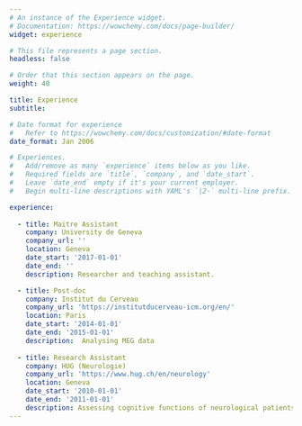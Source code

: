 ```yaml
---
# An instance of the Experience widget.
# Documentation: https://wowchemy.com/docs/page-builder/
widget: experience

# This file represents a page section.
headless: false

# Order that this section appears on the page.
weight: 40

title: Experience
subtitle:

# Date format for experience
#   Refer to https://wowchemy.com/docs/customization/#date-format
date_format: Jan 2006

# Experiences.
#   Add/remove as many `experience` items below as you like.
#   Required fields are `title`, `company`, and `date_start`.
#   Leave `date_end` empty if it's your current employer.
#   Begin multi-line descriptions with YAML's `|2-` multi-line prefix.

experience:
            
  - title: Maitre Assistant
    company: University de Geneva
    company_url: ''
    location: Geneva
    date_start: '2017-01-01'
    date_end: ''
    description: Researcher and teaching assistant.

  - title: Post-doc
    company: Institut du Cerveau
    company_url: 'https://institutducerveau-icm.org/en/'
    location: Paris
    date_start: '2014-01-01'
    date_end: '2015-01-01'
    description:  Analysing MEG data
    
  - title: Research Assistant
    company: HUG (Neurologie)
    company_url: 'https://www.hug.ch/en/neurology'
    location: Geneva
    date_start: '2010-01-01'
    date_end: '2011-01-01'
    description: Assessing cognitive functions of neurological patients
---
```

